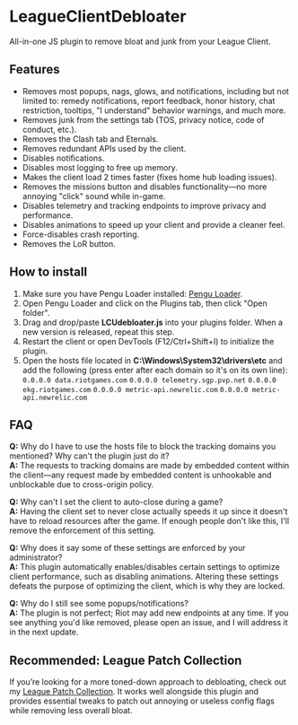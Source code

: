 # LeagueClientDebloater
All-in-one JS plugin to remove bloat and junk from your League Client.

## Features
* Removes most popups, nags, glows, and notifications, including but not limited to: remedy notifications, report feedback, honor history, chat restriction, tooltips, "I understand" behavior warnings, and much more.
* Removes junk from the settings tab (TOS, privacy notice, code of conduct, etc.).
* Removes the Clash tab and Eternals.
* Removes redundant APIs used by the client.
* Disables notifications.
* Disables most logging to free up memory.
* Makes the client load 2 times faster (fixes home hub loading issues).
* Removes the missions button and disables functionality—no more annoying "click" sound while in-game.
* Disables telemetry and tracking endpoints to improve privacy and performance.
* Disables animations to speed up your client and provide a cleaner feel.
* Force-disables crash reporting.
* Removes the LoR button.

## How to install
1. Make sure you have Pengu Loader installed: [Pengu Loader](https://github.com/PenguLoader/PenguLoader).
2. Open Pengu Loader and click on the Plugins tab, then click "Open folder".
3. Drag and drop/paste **LCUdebloater.js** into your plugins folder. When a new version is released, repeat this step.
4. Restart the client or open DevTools (F12/Ctrl+Shift+I) to initialize the plugin.
5. Open the hosts file located in **C:\Windows\System32\drivers\etc** and add the following (press enter after each domain so it's on its own line): `0.0.0.0 data.riotgames.com` `0.0.0.0 telemetry.sgp.pvp.net` `0.0.0.0 ekg.riotgames.com` `0.0.0.0 metric-api.newrelic.com` `0.0.0.0 metric-api.newrelic.com`

## FAQ

**Q:** Why do I have to use the hosts file to block the tracking domains you mentioned? Why can't the plugin just do it?  
**A:** The requests to tracking domains are made by embedded content within the client—any request made by embedded content is unhookable and unblockable due to cross-origin policy.

**Q:** Why can't I set the client to auto-close during a game?  
**A:** Having the client set to never close actually speeds it up since it doesn't have to reload resources after the game. If enough people don't like this, I'll remove the enforcement of this setting.

**Q:** Why does it say some of these settings are enforced by your administrator?  
**A:** This plugin automatically enables/disables certain settings to optimize client performance, such as disabling animations. Altering these settings defeats the purpose of optimizing the client, which is why they are locked.

**Q:** Why do I still see some popups/notifications?  
**A:** The plugin is not perfect; Riot may add new endpoints at any time. If you see anything you'd like removed, please open an issue, and I will address it in the next update.

## Recommended: League Patch Collection

If you’re looking for a more toned-down approach to debloating, check out my [League Patch Collection](https://github.com/Cat1Bot/league-patch-collection). It works well alongside this plugin and provides essential tweaks to patch out annoying or useless config flags while removing less overall bloat.
